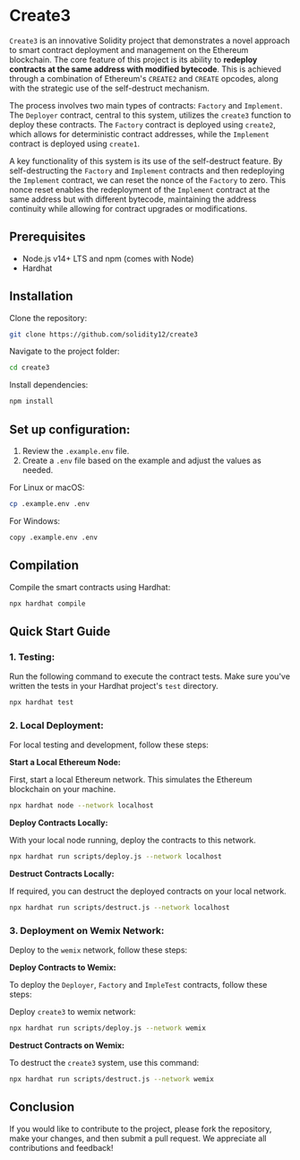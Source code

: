 # Create3

`Create3` is an innovative Solidity project that demonstrates a novel approach to smart contract deployment and management on the Ethereum blockchain. The core feature of this project is its ability to **redeploy contracts at the same address with modified bytecode**. This is achieved through a combination of Ethereum's `CREATE2` and `CREATE` opcodes, along with the strategic use of the self-destruct mechanism.

The process involves two main types of contracts: `Factory` and `Implement`. The `Deployer` contract, central to this system, utilizes the `create3` function to deploy these contracts. The `Factory` contract is deployed using `create2`, which allows for deterministic contract addresses, while the `Implement` contract is deployed using `create1`.

A key functionality of this system is its use of the self-destruct feature. By self-destructing the `Factory` and `Implement` contracts and then redeploying the `Implement` contract, we can reset the nonce of the `Factory` to zero. This nonce reset enables the redeployment of the `Implement` contract at the same address but with different bytecode, maintaining the address continuity while allowing for contract upgrades or modifications.

## Prerequisites

- Node.js v14+ LTS and npm (comes with Node)
- Hardhat

## Installation

Clone the repository:

```bash
git clone https://github.com/solidity12/create3
```

Navigate to the project folder:

```bash
cd create3
```

Install dependencies:

```bash
npm install
```

## Set up configuration:

1. Review the `.example.env` file.
2. Create a `.env` file based on the example and adjust the values as needed.

For Linux or macOS:

```bash
cp .example.env .env
```

For Windows:

```bash
copy .example.env .env
```

## Compilation

Compile the smart contracts using Hardhat:

```bash
npx hardhat compile
```

## Quick Start Guide

### 1. Testing:

Run the following command to execute the contract tests. Make sure you've written the tests in your Hardhat project's `test` directory.

```bash
npx hardhat test
```

### 2. Local Deployment:

For local testing and development, follow these steps:

**Start a Local Ethereum Node:**

First, start a local Ethereum network. This simulates the Ethereum blockchain on your machine.

```bash
npx hardhat node --network localhost
```

**Deploy Contracts Locally:**

With your local node running, deploy the contracts to this network.

```bash
npx hardhat run scripts/deploy.js --network localhost
```

**Destruct Contracts Locally:**

If required, you can destruct the deployed contracts on your local network.

```bash
npx hardhat run scripts/destruct.js --network localhost
```

### 3. Deployment on Wemix Network:

Deploy to the `wemix` network, follow these steps:

**Deploy Contracts to Wemix:**

To deploy the `Deployer`, `Factory` and `ImpleTest` contracts, follow these steps:

Deploy `create3` to wemix network:

```bash
npx hardhat run scripts/deploy.js --network wemix
```

**Destruct Contracts on Wemix:**

To destruct the `create3` system, use this command:

```bash
npx hardhat run scripts/destruct.js --network wemix
```

## Conclusion

If you would like to contribute to the project, please fork the repository, make your changes, and then submit a pull request. We appreciate all contributions and feedback!

